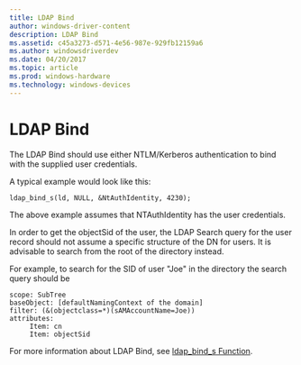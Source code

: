 ```yaml
---
title: LDAP Bind
author: windows-driver-content
description: LDAP Bind
ms.assetid: c45a3273-d571-4e56-987e-929fb12159a6
ms.author: windowsdriverdev
ms.date: 04/20/2017
ms.topic: article
ms.prod: windows-hardware
ms.technology: windows-devices
---
```


# LDAP Bind


The LDAP Bind should use either NTLM/Kerberos authentication to bind with the supplied user credentials.

A typical example would look like this:

```
ldap_bind_s(ld, NULL, &NtAuthIdentity, 4230);
```

The above example assumes that NTAuthIdentity has the user credentials.

In order to get the objectSid of the user, the LDAP Search query for the user record should not assume a specific structure of the DN for users. It is advisable to search from the root of the directory instead.

For example, to search for the SID of user "Joe" in the directory the search query should be

```
scope: SubTree
baseObject: [defaultNamingContext of the domain]
filter: (&(objectclass=*)(sAMAccountName=Joe))
attributes: 
     Item: cn
     Item: objectSid
```

For more information about LDAP Bind, see [ldap\_bind\_s Function](http://go.microsoft.com/fwlink/p/?linkid=154080).

 

 




